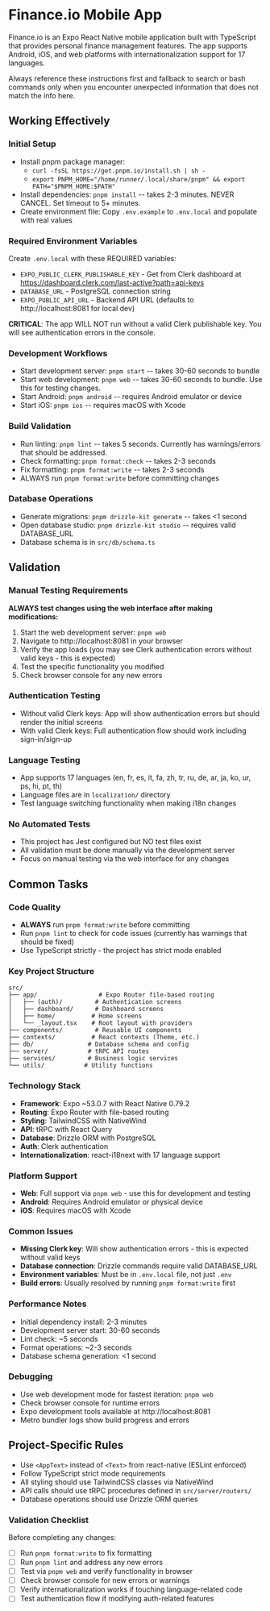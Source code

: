 # Finance.io Mobile App

Finance.io is an Expo React Native mobile application built with TypeScript that provides personal finance management features. The app supports Android, iOS, and web platforms with internationalization support for 17 languages.

Always reference these instructions first and fallback to search or bash commands only when you encounter unexpected information that does not match the info here.

## Working Effectively

### Initial Setup

- Install pnpm package manager:
  - `curl -fsSL https://get.pnpm.io/install.sh | sh -`
  - `export PNPM_HOME="/home/runner/.local/share/pnpm" && export PATH="$PNPM_HOME:$PATH"`
- Install dependencies: `pnpm install` -- takes 2-3 minutes. NEVER CANCEL. Set timeout to 5+ minutes.
- Create environment file: Copy `.env.example` to `.env.local` and populate with real values

### Required Environment Variables

Create `.env.local` with these REQUIRED variables:

- `EXPO_PUBLIC_CLERK_PUBLISHABLE_KEY` - Get from Clerk dashboard at https://dashboard.clerk.com/last-active?path=api-keys
- `DATABASE_URL` - PostgreSQL connection string
- `EXPO_PUBLIC_API_URL` - Backend API URL (defaults to http://localhost:8081 for local dev)

**CRITICAL**: The app WILL NOT run without a valid Clerk publishable key. You will see authentication errors in the console.

### Development Workflows

- Start development server: `pnpm start` -- takes 30-60 seconds to bundle
- Start web development: `pnpm web` -- takes 30-60 seconds to bundle. Use this for testing changes.
- Start Android: `pnpm android` -- requires Android emulator or device
- Start iOS: `pnpm ios` -- requires macOS with Xcode

### Build Validation

- Run linting: `pnpm lint` -- takes 5 seconds. Currently has warnings/errors that should be addressed.
- Check formatting: `pnpm format:check` -- takes 2-3 seconds
- Fix formatting: `pnpm format:write` -- takes 2-3 seconds
- ALWAYS run `pnpm format:write` before committing changes

### Database Operations

- Generate migrations: `pnpm drizzle-kit generate` -- takes <1 second
- Open database studio: `pnpm drizzle-kit studio` -- requires valid DATABASE_URL
- Database schema is in `src/db/schema.ts`

## Validation

### Manual Testing Requirements

**ALWAYS test changes using the web interface after making modifications:**

1. Start the web development server: `pnpm web`
2. Navigate to http://localhost:8081 in your browser
3. Verify the app loads (you may see Clerk authentication errors without valid keys - this is expected)
4. Test the specific functionality you modified
5. Check browser console for any new errors

### Authentication Testing

- Without valid Clerk keys: App will show authentication errors but should render the initial screens
- With valid Clerk keys: Full authentication flow should work including sign-in/sign-up

### Language Testing

- App supports 17 languages (en, fr, es, it, fa, zh, tr, ru, de, ar, ja, ko, ur, ps, hi, pt, th)
- Language files are in `localization/` directory
- Test language switching functionality when making i18n changes

### No Automated Tests

- This project has Jest configured but NO test files exist
- All validation must be done manually via the development server
- Focus on manual testing via the web interface for any changes

## Common Tasks

### Code Quality

- **ALWAYS** run `pnpm format:write` before committing
- Run `pnpm lint` to check for code issues (currently has warnings that should be fixed)
- Use TypeScript strictly - the project has strict mode enabled

### Key Project Structure

```
src/
├── app/                 # Expo Router file-based routing
│   ├── (auth)/         # Authentication screens
│   ├── dashboard/      # Dashboard screens
│   ├── home/          # Home screens
│   └── _layout.tsx    # Root layout with providers
├── components/         # Reusable UI components
├── contexts/          # React contexts (Theme, etc.)
├── db/               # Database schema and config
├── server/           # tRPC API routes
├── services/         # Business logic services
└── utils/           # Utility functions
```

### Technology Stack

- **Framework**: Expo ~53.0.7 with React Native 0.79.2
- **Routing**: Expo Router with file-based routing
- **Styling**: TailwindCSS with NativeWind
- **API**: tRPC with React Query
- **Database**: Drizzle ORM with PostgreSQL
- **Auth**: Clerk authentication
- **Internationalization**: react-i18next with 17 language support

### Platform Support

- **Web**: Full support via `pnpm web` - use this for development and testing
- **Android**: Requires Android emulator or physical device
- **iOS**: Requires macOS with Xcode

### Common Issues

- **Missing Clerk key**: Will show authentication errors - this is expected without valid keys
- **Database connection**: Drizzle commands require valid DATABASE_URL
- **Environment variables**: Must be in `.env.local` file, not just `.env`
- **Build errors**: Usually resolved by running `pnpm format:write` first

### Performance Notes

- Initial dependency install: 2-3 minutes
- Development server start: 30-60 seconds
- Lint check: ~5 seconds
- Format operations: ~2-3 seconds
- Database schema generation: <1 second

### Debugging

- Use web development mode for fastest iteration: `pnpm web`
- Check browser console for runtime errors
- Expo development tools available at http://localhost:8081
- Metro bundler logs show build progress and errors

## Project-Specific Rules

- Use `<AppText>` instead of `<Text>` from react-native (ESLint enforced)
- Follow TypeScript strict mode requirements
- All styling should use TailwindCSS classes via NativeWind
- API calls should use tRPC procedures defined in `src/server/routers/`
- Database operations should use Drizzle ORM queries

### Validation Checklist

Before completing any changes:

- [ ] Run `pnpm format:write` to fix formatting
- [ ] Run `pnpm lint` and address any new errors
- [ ] Test via `pnpm web` and verify functionality in browser
- [ ] Check browser console for new errors or warnings
- [ ] Verify internationalization works if touching language-related code
- [ ] Test authentication flow if modifying auth-related features
